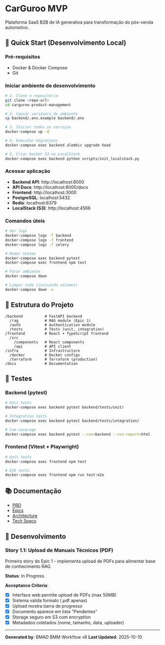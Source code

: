 # CarGuroo MVP

Plataforma SaaS B2B de IA generativa para transformação do pós-venda automotivo.

## 🚀 Quick Start (Desenvolvimento Local)

### Pré-requisitos
- Docker & Docker Compose
- Git

### Iniciar ambiente de desenvolvimento

```bash
# 1. Clone o repositório
git clone <repo-url>
cd carguroo-product-management

# 2. Copiar variáveis de ambiente
cp backend/.env.example backend/.env

# 3. Iniciar todos os serviços
docker-compose up -d

# 4. Executar migrations
docker-compose exec backend alembic upgrade head

# 5. Criar bucket S3 no LocalStack
docker-compose exec backend python scripts/init_localstack.py
```

### Acessar aplicação

- **Backend API**: http://localhost:8000
- **API Docs**: http://localhost:8000/docs
- **Frontend**: http://localhost:3000
- **PostgreSQL**: localhost:5432
- **Redis**: localhost:6379
- **LocalStack (S3)**: http://localhost:4566

### Comandos úteis

```bash
# Ver logs
docker-compose logs -f backend
docker-compose logs -f frontend
docker-compose logs -f celery

# Rodar testes
docker-compose exec backend pytest
docker-compose exec frontend npm test

# Parar ambiente
docker-compose down

# Limpar tudo (incluindo volumes)
docker-compose down -v
```

## 📁 Estrutura do Projeto

```
/backend          # FastAPI backend
  /rag            # RAG module (Epic 1)
  /auth           # Authentication module
  /tests          # Tests (unit, integration)
/frontend         # React + TypeScript frontend
  /src
    /components   # React components
    /api          # API client
/infra            # Infrastructure
  /docker         # Docker configs
  /terraform      # Terraform (production)
/docs             # Documentation
```

## 🧪 Testes

### Backend (pytest)
```bash
# Unit tests
docker-compose exec backend pytest backend/tests/unit/

# Integration tests
docker-compose exec backend pytest backend/tests/integration/

# Com coverage
docker-compose exec backend pytest --cov=backend --cov-report=html
```

### Frontend (Vitest + Playwright)
```bash
# Unit tests
docker-compose exec frontend npm test

# E2E tests
docker-compose exec frontend npm run test:e2e
```

## 📚 Documentação

- [PRD](docs/PRD-CarGuroo-2025-10-10.md)
- [Epics](docs/epics-CarGuroo-2025-10-10.md)
- [Architecture](docs/solution-architecture.md)
- [Tech Specs](docs/tech-specs-CarGuroo-2025-10-10.md)

## 🔧 Desenvolvimento

### Story 1.1: Upload de Manuais Técnicos (PDF)

Primeira story do Epic 1 - implementa upload de PDFs para alimentar base de conhecimento RAG.

**Status**: In Progress

**Acceptance Criteria**:
- [x] Interface web permite upload de PDFs (max 50MB)
- [x] Sistema valida formato (.pdf apenas)
- [x] Upload mostra barra de progresso
- [x] Documento aparece em lista "Pendentes"
- [x] Storage seguro em S3 com encryption
- [x] Metadados coletados (nome, tamanho, data, uploader)

---

**Generated by**: BMAD BMM Workflow v6
**Last Updated**: 2025-10-10
